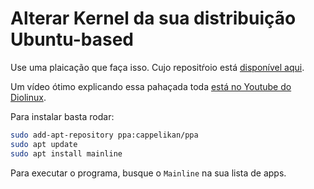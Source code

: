 # Alterar Kernel da sua distribuição Ubuntu-based

Use uma plaicação que faça isso. Cujo repositŕoio está [disponível aqui](https://github.com/bkw777/mainline).

Um vídeo ótimo explicando essa pahaçada toda [está no Youtube do Diolinux](https://www.youtube.com/watch?v=Yrtr41nAxn0).

Para instalar basta rodar:

```bash
sudo add-apt-repository ppa:cappelikan/ppa
sudo apt update
sudo apt install mainline
```

Para executar o programa, busque o `Mainline` na sua lista de apps.
